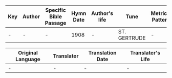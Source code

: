 Key | Author   | Specific Bible Passage     |Hymn Date |Author's life |Tune |Metrical Pattern   |Composer/Source
-- | --------- | ---------------------------|----------|--------------|-----|-------------------|-------------  
- |- |- |1908 |- |ST. GERTRUDE |- |-

Original Language | Translater | Translation Date   | Translater's Life  
----------------- | --------- | --------------------|-------------     
\- |- |- |-
